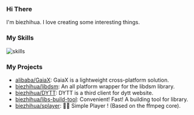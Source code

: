 

<!--
**biezhihua/biezhihua** is a ✨ _special_ ✨ repository because its `README.md` (this file) appears on your GitHub profile.

Here are some ideas to get you started:

- 🔭 I’m currently working on ...
- 🌱 I’m currently learning ...
- 👯 I’m looking to collaborate on ...
- 🤔 I’m looking for help with ...
- 💬 Ask me about ...
- 📫 How to reach me: ...
- 😄 Pronouns: ...
- ⚡ Fun fact: ...
-->

### Hi There

I'm biezhihua. I love creating some interesting things. 

### My Skills

![skills](https://skillicons.dev/icons?i=java,kotlin,swift,rust,git,linux,stackoverflow,vscode,html,react,flutter)

### My Projects

- [alibaba/GaiaX](https://github.com/alibaba/GaiaX): GaiaX is a lightweight cross-platform solution.
- [biezhihua/libdsm](https://github.com/biezhihua/libdsm): An all platform wrapper for the libdsm library.
- [biezhihua/DYTT](https://github.com/biezhihua/DYTT): DYTT is a third client for dytt website.
- [biezhihua/libs-build-tool](https://github.com/biezhihua/libs-build-tool): Convenient! Fast! A building tool for library.
- [biezhihua/splayer](https://github.com/biezhihua/splayer): 🚀🚀 Simple Player ! (Based on the ffmpeg core).

